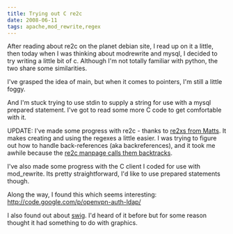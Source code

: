 ```yaml
---
title: Trying out C re2c
date: 2008-06-11
tags: apache,mod_rewrite,regex
---
```

After reading about re2c on the planet debian site, I read up on it a little, then today when I was thinking about modrewrite and mysql, I decided to try writing a little bit of c. Although I'm not totally familiar with python, the two share some similarities.

I've grasped the idea of main, but when it comes to pointers, I'm still a little foggy.

And I'm stuck trying to use stdin to supply a string for use with a mysql prepared statement. I've got to read some more C code to get comfortable with it.

UPDATE: I've made some progress with re2c - thanks to <a href="http://use.perl.org/~Matts/journal/30597">re2xs from Matts</a>. It makes creating and using the regexes a little easier. I was trying to figure out how to handle back-references (aka backreferences), and it took me awhile because the <a href="http://re2c.org/manual.html">re2c manpage calls them backtracks</a>.

I've also made some progress with the C client I coded for use with mod_rewrite. Its pretty straightforward, I'd like to use prepared statements though.

Along the way, I found this which seems interesting: <a href="http://code.google.com/p/openvpn-auth-ldap/">http://code.google.com/p/openvpn-auth-ldap/</a>

I also found out about <a href="http://www.swig.org/">swig</a>. I'd heard of it before but for some reason thought it had something to do with graphics.


